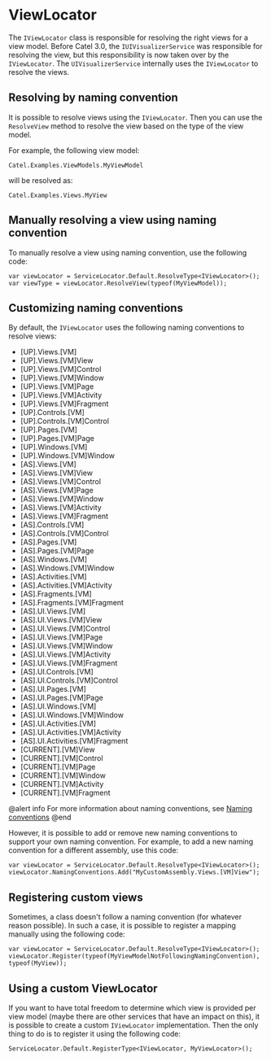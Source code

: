 # ViewLocator

The `IViewLocator` class is responsible for resolving the right views for a view model. Before Catel 3.0, the `IUIVisualizerService` was responsible for resolving the view, but this responsibility is now taken over by the `IViewLocator`. The `UIVisualizerService` internally uses the `IViewLocator` to resolve the views. 

## Resolving by naming convention

It is possible to resolve views using the `IViewLocator`. Then you can use the `ResolveView` method to resolve the view based on the type of the view model.

For example, the following view model:

```
Catel.Examples.ViewModels.MyViewModel
```

will be resolved as:

```
Catel.Examples.Views.MyView
```

## Manually resolving a view using naming convention

To manually resolve a view using naming convention, use the following code:

```
var viewLocator = ServiceLocator.Default.ResolveType<IViewLocator>();
var viewType = viewLocator.ResolveView(typeof(MyViewModel));
```

## Customizing naming conventions

By default, the `IViewLocator` uses the following naming conventions to resolve views:

-   [UP].Views.[VM]
-   [UP].Views.[VM]View
-   [UP].Views.[VM]Control
-   [UP].Views.[VM]Window
-   [UP].Views.[VM]Page
-   [UP].Views.[VM]Activity
-   [UP].Views.[VM]Fragment
-   [UP].Controls.[VM]
-   [UP].Controls.[VM]Control
-   [UP].Pages.[VM]
-   [UP].Pages.[VM]Page
-   [UP].Windows.[VM]
-   [UP].Windows.[VM]Window
-   [AS].Views.[VM]
-   [AS].Views.[VM]View
-   [AS].Views.[VM]Control
-   [AS].Views.[VM]Page
-   [AS].Views.[VM]Window
-   [AS].Views.[VM]Activity
-   [AS].Views.[VM]Fragment
-   [AS].Controls.[VM]
-   [AS].Controls.[VM]Control
-   [AS].Pages.[VM]
-   [AS].Pages.[VM]Page
-   [AS].Windows.[VM]
-   [AS].Windows.[VM]Window
-   [AS].Activities.[VM]
-   [AS].Activities.[VM]Activity
-   [AS].Fragments.[VM]
-   [AS].Fragments.[VM]Fragment
-   [AS].UI.Views.[VM]
-   [AS].UI.Views.[VM]View
-   [AS].UI.Views.[VM]Control
-   [AS].UI.Views.[VM]Page
-   [AS].UI.Views.[VM]Window
-   [AS].UI.Views.[VM]Activity
-   [AS].UI.Views.[VM]Fragment
-   [AS].UI.Controls.[VM]
-   [AS].UI.Controls.[VM]Control
-   [AS].UI.Pages.[VM]
-   [AS].UI.Pages.[VM]Page
-   [AS].UI.Windows.[VM]
-   [AS].UI.Windows.[VM]Window
-   [AS].UI.Activities.[VM]
-   [AS].UI.Activities.[VM]Activity
-   [AS].UI.Activities.[VM]Fragment
-   [CURRENT].[VM]View
-   [CURRENT].[VM]Control
-   [CURRENT].[VM]Page
-   [CURRENT].[VM]Window
-   [CURRENT].[VM]Activity
-   [CURRENT].[VM]Fragment

@alert info
For more information about naming conventions, see [Naming conventions](./naming-conventions.md)
@end

However, it is possible to add or remove new naming conventions to support your own naming convention. For example, to add a new naming convention for a different assembly, use this code:

```
var viewLocator = ServiceLocator.Default.ResolveType<IViewLocator>();
viewLocator.NamingConventions.Add("MyCustomAssembly.Views.[VM]View");
```

## Registering custom views

Sometimes, a class doesn't follow a naming convention (for whatever reason possible). In such a case, it is possible to register a mapping manually using the following code:

```
var viewLocator = ServiceLocator.Default.ResolveType<IViewLocator>();
viewLocator.Register(typeof(MyViewModelNotFollowingNamingConvention), typeof(MyView));
```

## Using a custom ViewLocator

If you want to have total freedom to determine which view is provided per view model (maybe there are other services that have an impact on this), it is possible to create a custom `IViewLocator` implementation. Then the only thing to do is to register it using the following code:

```
ServiceLocator.Default.RegisterType<IViewLocator, MyViewLocator>();
```


